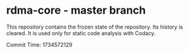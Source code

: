 # rdma-core - master branch

This repository contains the frozen state of the repository.
Its history is cleared. It is used only for static code
analysis with Codacy.

Commit Time: 1734572129